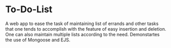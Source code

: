 # To-Do-List
A web app to ease the task of maintaining list of errands and other tasks that one tends to accomplish with the feature of easy insertion and deletion. One can also maintain multiple lists according to the need. Demonstartes the use of Mongoose and EJS.
